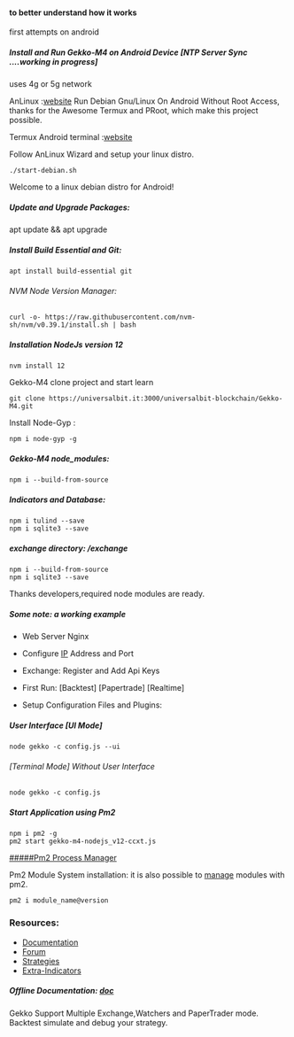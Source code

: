 #### to better understand how it works
first attempts on android



##### Install and Run Gekko-M4 on Android Device [NTP Server Sync ....working in progress]
uses 4g or 5g network

AnLinux  :[website](https://github.com/EXALAB/AnLinux-App)
Run Debian Gnu/Linux On Android Without Root Access, 
thanks for the Awesome Termux and PRoot, which make this project possible.


Termux Android terminal  :[website](https://termux.dev/)


Follow AnLinux Wizard and setup your linux distro.

```
./start-debian.sh
```

Welcome to a linux debian distro for Android!



##### Update and Upgrade Packages:

apt update && apt upgrade


##### Install Build Essential and Git:

```
apt install build-essential git
```

###### NVM Node Version Manager:
```
curl -o- https://raw.githubusercontent.com/nvm-sh/nvm/v0.39.1/install.sh | bash
```


##### Installation NodeJs version 12

```
nvm install 12
```

Gekko-M4
clone project and start learn

```
git clone https://universalbit.it:3000/universalbit-blockchain/Gekko-M4.git
```

Install Node-Gyp :

```
npm i node-gyp -g
```

##### Gekko-M4 node_modules:

```
npm i --build-from-source
```

##### Indicators and Database:

```
npm i tulind --save
npm i sqlite3 --save
```

##### exchange directory: /exchange

```
npm i --build-from-source
npm i sqlite3 --save
```
Thanks developers,required node modules are ready.

##### Some note: a working example


* Web Server Nginx

* Configure [IP]() Address and Port

* Exchange: 
Register and Add Api Keys

* First Run: [Backtest] [Papertrade] [Realtime] 


* Setup Configuration Files and Plugins:




##### User Interface [UI Mode]

```
node gekko -c config.js --ui
```

###### [Terminal Mode] Without User Interface
```
node gekko -c config.js
```


##### Start Application using Pm2
```
npm i pm2 -g
pm2 start gekko-m4-nodejs_v12-ccxt.js

```
[#####Pm2 Process Manager](https://pm2.keymetrics.io/)

Pm2 Module System installation:
it is also possible to [manage](https://pm2.keymetrics.io/docs/advanced/pm2-module-system/) modules with pm2.

```
pm2 i module_name@version

```
### Resources:
* [Documentation](https://gekko.wizb.it/docs/installation/installing_gekko.html)
* [Forum](https://forum.gekko.wizb.it/)
* [Strategies](https://github.com/xFFFFF/Gekko-Strategies)
* [Extra-Indicators](https://github.com/Gab0/gekko-extra-indicators)

##### Offline Documentation: [doc](https://universalbit.it/blockchain/shared-files/1093/docs.tar.gz)


Gekko Support Multiple Exchange,Watchers and PaperTrader mode.
Backtest simulate and debug your strategy.   
